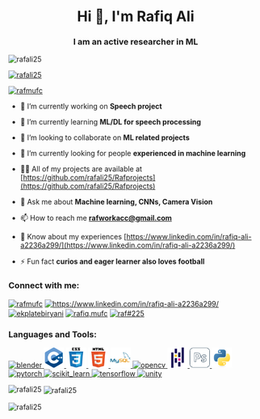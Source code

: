 <h1 align="center">Hi 👋, I'm Rafiq Ali</h1>
<h3 align="center">I am an active researcher in ML</h3>

<p align="left"> <img src="https://komarev.com/ghpvc/?username=rafali25&label=Profile%20views&color=0e75b6&style=flat" alt="rafali25" /> </p>

<p align="left"> <a href="https://github.com/ryo-ma/github-profile-trophy"><img src="https://github-profile-trophy.vercel.app/?username=rafali25" alt="rafali25" /></a> </p>

<p align="left"> <a href="https://twitter.com/rafmufc" target="blank"><img src="https://img.shields.io/twitter/follow/rafmufc?logo=twitter&style=for-the-badge" alt="rafmufc" /></a> </p>

- 🔭 I’m currently working on **Speech project**

- 🌱 I’m currently learning **ML/DL for speech processing**

- 👯 I’m looking to collaborate on **ML related projects**

- 🤝 I’m currently looking for people **experienced in machine learning**

- 👨‍💻 All of my projects are available at [https://github.com/rafali25/Rafprojects](https://github.com/rafali25/Rafprojects)

- 💬 Ask me about **Machine learning, CNNs, Camera Vision**

- 📫 How to reach me **rafworkacc@gmail.com**

- 📄 Know about my experiences [https://www.linkedin.com/in/rafiq-ali-a2236a299/](https://www.linkedin.com/in/rafiq-ali-a2236a299/)

- ⚡ Fun fact **curios and eager learner also loves football**

<h3 align="left">Connect with me:</h3>
<p align="left">
<a href="https://twitter.com/rafmufc" target="blank"><img align="center" src="https://raw.githubusercontent.com/rahuldkjain/github-profile-readme-generator/master/src/images/icons/Social/twitter.svg" alt="rafmufc" height="30" width="40" /></a>
<a href="https://linkedin.com/in/rafiq-ali-a2236a299/" target="blank"><img align="center" src="https://raw.githubusercontent.com/rahuldkjain/github-profile-readme-generator/master/src/images/icons/Social/linked-in-alt.svg" alt="https://www.linkedin.com/in/rafiq-ali-a2236a299/" height="30" width="40" /></a>
<a href="https://kaggle.com/ekplatebiryani" target="blank"><img align="center" src="https://raw.githubusercontent.com/rahuldkjain/github-profile-readme-generator/master/src/images/icons/Social/kaggle.svg" alt="ekplatebiryani" height="30" width="40" /></a>
<a href="https://instagram.com/rafiq.mufc" target="blank"><img align="center" src="https://raw.githubusercontent.com/rahuldkjain/github-profile-readme-generator/master/src/images/icons/Social/instagram.svg" alt="rafiq.mufc" height="30" width="40" /></a>
<a href="https://discord.gg/raf#225" target="blank"><img align="center" src="https://raw.githubusercontent.com/rahuldkjain/github-profile-readme-generator/master/src/images/icons/Social/discord.svg" alt="raf#225" height="30" width="40" /></a>
</p>

<h3 align="left">Languages and Tools:</h3>
<p align="left"> <a href="https://www.blender.org/" target="_blank" rel="noreferrer"> <img src="https://download.blender.org/branding/community/blender_community_badge_white.svg" alt="blender" width="40" height="40"/> </a> <a href="https://www.w3schools.com/cpp/" target="_blank" rel="noreferrer"> <img src="https://raw.githubusercontent.com/devicons/devicon/master/icons/cplusplus/cplusplus-original.svg" alt="cplusplus" width="40" height="40"/> </a> <a href="https://www.w3schools.com/css/" target="_blank" rel="noreferrer"> <img src="https://raw.githubusercontent.com/devicons/devicon/master/icons/css3/css3-original-wordmark.svg" alt="css3" width="40" height="40"/> </a> <a href="https://www.w3.org/html/" target="_blank" rel="noreferrer"> <img src="https://raw.githubusercontent.com/devicons/devicon/master/icons/html5/html5-original-wordmark.svg" alt="html5" width="40" height="40"/> </a> <a href="https://www.mysql.com/" target="_blank" rel="noreferrer"> <img src="https://raw.githubusercontent.com/devicons/devicon/master/icons/mysql/mysql-original-wordmark.svg" alt="mysql" width="40" height="40"/> </a> <a href="https://opencv.org/" target="_blank" rel="noreferrer"> <img src="https://www.vectorlogo.zone/logos/opencv/opencv-icon.svg" alt="opencv" width="40" height="40"/> </a> <a href="https://pandas.pydata.org/" target="_blank" rel="noreferrer"> <img src="https://raw.githubusercontent.com/devicons/devicon/2ae2a900d2f041da66e950e4d48052658d850630/icons/pandas/pandas-original.svg" alt="pandas" width="40" height="40"/> </a> <a href="https://www.photoshop.com/en" target="_blank" rel="noreferrer"> <img src="https://raw.githubusercontent.com/devicons/devicon/master/icons/photoshop/photoshop-line.svg" alt="photoshop" width="40" height="40"/> </a> <a href="https://www.python.org" target="_blank" rel="noreferrer"> <img src="https://raw.githubusercontent.com/devicons/devicon/master/icons/python/python-original.svg" alt="python" width="40" height="40"/> </a> <a href="https://pytorch.org/" target="_blank" rel="noreferrer"> <img src="https://www.vectorlogo.zone/logos/pytorch/pytorch-icon.svg" alt="pytorch" width="40" height="40"/> </a> <a href="https://scikit-learn.org/" target="_blank" rel="noreferrer"> <img src="https://upload.wikimedia.org/wikipedia/commons/0/05/Scikit_learn_logo_small.svg" alt="scikit_learn" width="40" height="40"/> </a> <a href="https://www.tensorflow.org" target="_blank" rel="noreferrer"> <img src="https://www.vectorlogo.zone/logos/tensorflow/tensorflow-icon.svg" alt="tensorflow" width="40" height="40"/> </a> <a href="https://unity.com/" target="_blank" rel="noreferrer"> <img src="https://www.vectorlogo.zone/logos/unity3d/unity3d-icon.svg" alt="unity" width="40" height="40"/> </a> </p>

<p><img align="left" src="https://github-readme-stats.vercel.app/api/top-langs?username=rafali25&show_icons=true&locale=en&layout=compact" alt="rafali25" /></p>

<p>&nbsp;<img align="center" src="https://github-readme-stats.vercel.app/api?username=rafali25&show_icons=true&locale=en" alt="rafali25" /></p>

<p><img align="center" src="https://github-readme-streak-stats.herokuapp.com/?user=rafali25&" alt="rafali25" /></p>
